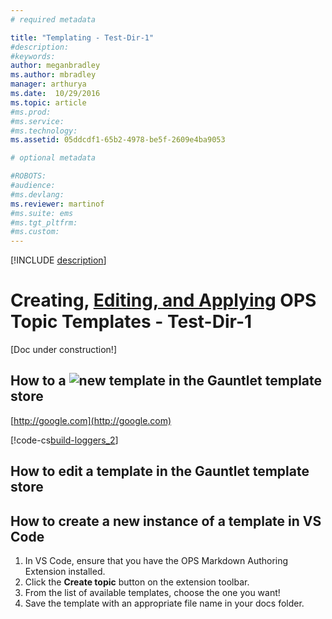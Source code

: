 ```yaml
---
# required metadata

title: "Templating - Test-Dir-1"
#description:
#keywords:
author: meganbradley
ms.author: mbradley
manager: arthurya
ms.date:  10/29/2016
ms.topic: article
#ms.prod:
#ms.service:
#ms.technology:
ms.assetid: 05ddcdf1-65b2-4978-be5f-2609e4ba9053

# optional metadata

#ROBOTS:
#audience:
#ms.devlang:
ms.reviewer: martinof
#ms.suite: ems
#ms.tgt_pltfrm:
#ms.custom:
---
```


[!INCLUDE [description](../../.git/description)]

# Creating, [Editing, and Applying](..\..\.git\description) OPS Topic Templates - Test-Dir-1

[Doc under construction!]

## How to a ![new template](../media/art-scanner-4.png) in the Gauntlet template store

[http://google.com](http://google.com)

[!code-cs[build-loggers_2](..\msbuild\codesnippet\CSharp\build-loggers_2.cs)]

## How to edit a template in the Gauntlet template store

## How to create a new instance of a template in VS Code 

1. In VS Code, ensure that you have the OPS Markdown Authoring Extension installed.
1. Click the **Create topic** button on the extension toolbar.
1. From the list of available templates, choose the one you want!
1. Save the template with an appropriate file name in your docs folder.
